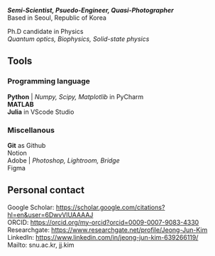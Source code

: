 _**Semi-Scientist, Psuedo-Engineer, Quasi-Photographer**_    
Based in Seoul, Republic of Korea

  Ph.D candidate in Physics    
_Quantum optics, Biophysics, Solid-state physics_


## Tools
### Programming language
**Python** | _Numpy, Scipy, Matplotlib_ in PyCharm   
**MATLAB**    
**Julia** in VScode Studio       

### Miscellanous
**Git** as Github    
Notion    
Adobe | _Photoshop, Lightroom, Bridge_    
Figma

## Personal contact
Google Scholar: https://scholar.google.com/citations?hl=en&user=6DwvVlUAAAAJ    
ORCID: https://orcid.org/my-orcid?orcid=0009-0007-9083-4330     
Researchgate: https://www.researchgate.net/profile/Jeong-Jun-Kim   
LinkedIn: https://www.linkedin.com/in/jeong-jun-kim-639266119/    
Mailto: snu.ac.kr, jj.kim 
